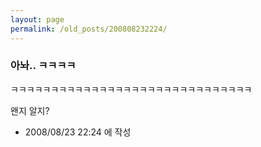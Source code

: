 ```yaml
---
layout: page
permalink: /old_posts/200808232224/
---
```


### 아놔.. ㅋㅋㅋㅋ

ㅋㅋㅋㅋㅋㅋㅋㅋㅋㅋㅋㅋㅋㅋㅋㅋㅋㅋㅋㅋㅋㅋㅋㅋㅋㅋㅋㅋㅋㅋ

왠지 알지?






- 2008/08/23 22:24 에 작성